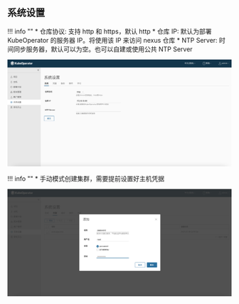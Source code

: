## 系统设置

!!! info ""
    * 仓库协议: 支持 http 和 https，默认 http
    * 仓库 IP: 默认为部署 KubeOperator 的服务器 IP。将使用该 IP 来访问 nexus 仓库
    * NTP Server: 时间同步服务器，默认可以为空。也可以自建或使用公共 NTP Server

![system](../img/user_manual/system_management/system-1.png)

!!! info ""
    * 手动模式创建集群，需要提前设置好主机凭据

![password](../img/user_manual/system_management/key-1.png)
